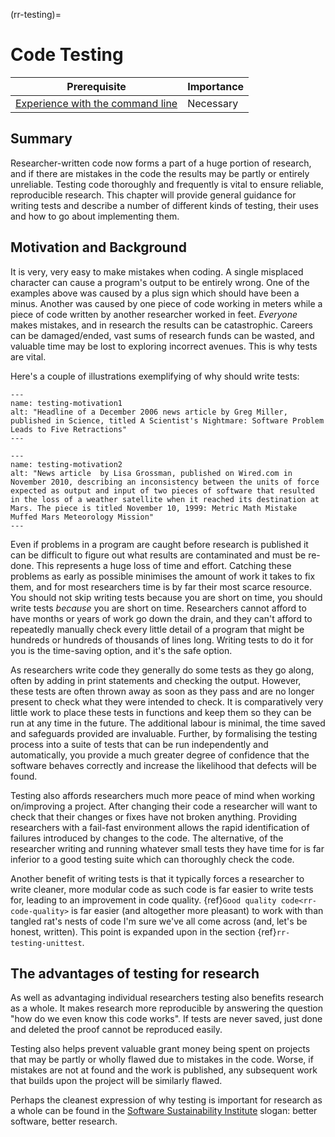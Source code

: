 (rr-testing)=
# Code Testing

| Prerequisite | Importance |
| -------------|------------|
| [Experience with the command line](https://programminghistorian.org/en/lessons/intro-to-bash) | Necessary |

## Summary

Researcher-written code now forms a part of a huge portion of research, and if there are mistakes in the code the results may be partly or entirely unreliable.
Testing code thoroughly and frequently is vital to ensure reliable, reproducible research.
This chapter will provide general guidance for writing tests and describe a number of different kinds of testing, their uses and how to go about implementing them.

## Motivation and Background

It is very, very easy to make mistakes when coding.
A single misplaced character can cause a program's output to be entirely wrong.
One of the examples above was caused by a plus sign which should have been a minus.
Another was caused by one piece of code working in meters while a piece of code written by another researcher worked in feet.
*Everyone* makes mistakes, and in research the results can be catastrophic.
Careers can be damaged/ended, vast sums of research funds can be wasted, and valuable time may be lost to exploring incorrect avenues. This is why tests are vital.

Here's a couple of illustrations exemplifying of why should write tests:

```{figure}  ../figures/testing-motivation1.*
---
name: testing-motivation1
alt: "Headline of a December 2006 news article by Greg Miller, published in Science, titled A Scientist's Nightmare: Software Problem Leads to Five Retractions"
---
```

```{figure}  ../figures/testing-motivation2.*
---
name: testing-motivation2
alt: "News article  by Lisa Grossman, published on Wired.com in November 2010, describing an inconsistency between the units of force expected as output and input of two pieces of software that resulted in the loss of a weather satellite when it reached its destination at Mars. The piece is titled November 10, 1999: Metric Math Mistake Muffed Mars Meteorology Mission"
---
```

Even if problems in a program are caught before research is published it can be difficult to figure out what results are contaminated and must be re-done.
This represents a huge loss of time and effort.
Catching these problems as early as possible minimises the amount of work it takes to fix them, and for most researchers time is by far their most scarce resource.
You should not skip writing tests because you are short on time, you should write tests *because* you are short on time.
Researchers cannot afford to have months or years of work go down the drain, and they can't afford to repeatedly manually check every little detail of a program that might be hundreds or hundreds of thousands of lines long.
Writing tests to do it for you is the time-saving option, and it's the safe option.

As researchers write code they generally do some tests as they go along, often by adding in print statements and checking the output.
However, these tests are often thrown away as soon as they pass and are no longer present to check what they were intended to check.
It is comparatively very little work to place these tests in functions and keep them so they can be run at any time in the future.
The additional labour is minimal, the time saved and safeguards provided are invaluable.
Further, by formalising the testing process into a suite of tests that can be run independently and automatically, you provide a much greater degree of confidence that the software behaves correctly and increase the likelihood that defects will be found.

Testing also affords researchers much more peace of mind when working on/improving a project.
After changing their code a researcher will want to check that their changes or fixes have not broken anything.
Providing researchers with a fail-fast environment allows the rapid identification of failures introduced by changes to the code.
The alternative, of the researcher writing and running whatever small tests they have time for is far inferior to a good testing suite which can thoroughly check the code.

Another benefit of writing tests is that it typically forces a researcher to write cleaner, more modular code as such code is far easier to write tests for, leading to an improvement in code quality.
{ref}`Good quality code<rr-code-quality>` is far easier (and altogether more pleasant) to work with than tangled rat's nests of code I'm sure we've all come across (and, let's be honest, written). This point is expanded upon in the section {ref}`rr-testing-unittest`.

## The advantages of testing for research

As well as advantaging individual researchers testing also benefits research as a whole.
It makes research more reproducible by answering the question "how do we even know this code works".
If tests are never saved, just done and deleted the proof cannot be reproduced easily.

Testing also helps prevent valuable grant money being spent on projects that may be partly or wholly flawed due to mistakes in the code.
Worse, if mistakes are not at found and the work is published, any subsequent work that builds upon the project will be similarly flawed.

Perhaps the cleanest expression of why testing is important for research as a whole can be found in the [Software Sustainability Institute](https://www.software.ac.uk/) slogan: better software, better research.
